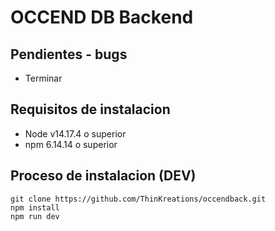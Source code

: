 # OCCEND DB Backend 

## Pendientes - bugs 

- Terminar

## Requisitos de instalacion 

- Node v14.17.4 o superior
- npm 6.14.14 o superior

## Proceso de instalacion (DEV)

    git clone https://github.com/ThinKreations/occendback.git
    npm install
    npm run dev
